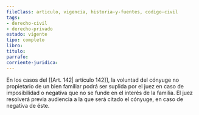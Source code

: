 ```yaml
---
fileClass: articulo, vigencia, historia-y-fuentes, codigo-civil
tags:
- derecho-civil
- derecho-privado
estado: vigente
tipo: completo
libro:
titulo:
parrafo:
corriente-juridica:
---
```

En los casos del [[Art. 142| artículo 142]], la voluntad del cónyuge no propietario de un bien familiar podrá ser suplida por el juez en caso de imposibilidad o negativa que no se funde en el interés de la familia. El juez resolverá previa audiencia a la que será citado el cónyuge, en caso de negativa de éste.